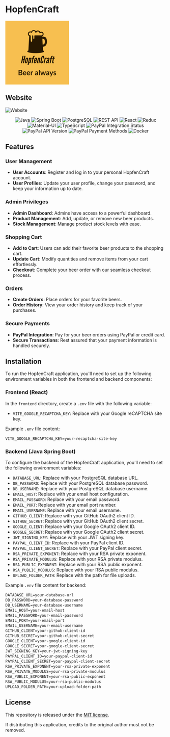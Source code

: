 # HopfenCraft

<img align="center" alt="Logo" src="backend/src/main/resources/images/hopfencraft.jpg" width=200>    

## Website    

<img alt="Website" src="frontend/public/homepage.gif">

<p align="center">
    <img alt="Java" src="https://img.shields.io/badge/-Java-007396?style=flat&logo=java&logoColor=white"/>
    <img alt="Spring Boot" src="https://img.shields.io/badge/-Spring%20Boot-6DB33F?style=flat&logo=spring&logoColor=white"/>
    <img alt="PostgreSQL" src="https://img.shields.io/badge/-PostgreSQL-336791?style=flat&logo=postgresql&logoColor=white"/>
    <img alt="REST API" src="https://img.shields.io/badge/-REST%20API-FF5733?style=flat"/>
    <img alt="React" src="https://img.shields.io/badge/-React-61DAFB?style=flat&logo=react&logoColor=white"/>
    <img alt="Redux" src="https://img.shields.io/badge/-Redux-764ABC?style=flat&logo=redux&logoColor=white"/>
    <img alt="Material-UI" src="https://img.shields.io/badge/-Material%20UI-0081CB?style=flat&logo=material-ui&logoColor=white"/>
    <img alt="TypeScript" src="https://img.shields.io/badge/-TypeScript-3178C6?style=flat&logo=typescript&logoColor=white"/>
    <img alt="PayPal Integration Status" src="https://img.shields.io/badge/PayPal%20Integration-Success-brightgreen"/>
    <img alt="PayPal API Version" src="https://img.shields.io/badge/PayPal%20API%20Version-v2.0-blue"/>
    <img alt="PayPal Payment Methods" src="https://img.shields.io/badge/Payment%20Methods-PayPal%2C%20Credit%20Card-orange"/>
    <img alt="Docker" src="https://img.shields.io/badge/Docker-Container-blue?style=flat&logo=docker" />
</p>


## Features

### User Management
- **User Accounts**: Register and log in to your personal HopfenCraft account.
- **User Profiles**: Update your user profile, change your password, and keep your information up to date.

### Admin Privileges
- **Admin Dashboard**: Admins have access to a powerful dashboard.
- **Product Management**: Add, update, or remove new beer products.
- **Stock Management**: Manage product stock levels with ease.

### Shopping Cart
- **Add to Cart**: Users can add their favorite beer products to the shopping cart.
- **Update Cart**: Modify quantities and remove items from your cart effortlessly.
- **Checkout**: Complete your beer order with our seamless checkout process.

### Orders
- **Create Orders**: Place orders for your favorite beers.
- **Order History**: View your order history and keep track of your purchases.

### Secure Payments
- **PayPal Integration**: Pay for your beer orders using PayPal or credit card.
- **Secure Transactions**: Rest assured that your payment information is handled securely.

## Installation

To run the HopfenCraft application, you'll need to set up the following environment variables in both the frontend and backend components:

### Frontend (React)

In the `frontend` directory, create a `.env` file with the following variable:

- `VITE_GOOGLE_RECAPTCHA_KEY`: Replace with your Google reCAPTCHA site key.

Example `.env` file content:
```env
VITE_GOOGLE_RECAPTCHA_KEY=your-recaptcha-site-key
```

### Backend (Java Spring Boot)

To configure the backend of the HopfenCraft application, you'll need to set the following environment variables:

- `DATABASE_URL`: Replace with your PostgreSQL database URL.
- `DB_PASSWORD`: Replace with your PostgreSQL database password.
- `DB_USERNAME`: Replace with your PostgreSQL database username.
- `EMAIL_HOST`: Replace with your email host configuration.
- `EMAIL_PASSWORD`: Replace with your email password.
- `EMAIL_PORT`: Replace with your email port number.
- `EMAIL_USERNAME`: Replace with your email username.
- `GITHUB_CLIENT`: Replace with your GitHub OAuth2 client ID.
- `GITHUB_SECRET`: Replace with your GitHub OAuth2 client secret.
- `GOOGLE_CLIENT`: Replace with your Google OAuth2 client ID.
- `GOOGLE_SECRET`: Replace with your Google OAuth2 client secret.
- `JWT_SIGNING_KEY`: Replace with your JWT signing key.
- `PAYPAL_CLIENT_ID`: Replace with your PayPal client ID.
- `PAYPAL_CLIENT_SECRET`: Replace with your PayPal client secret.
- `RSA_PRIVATE_EXPONENT`: Replace with your RSA private exponent.
- `RSA_PRIVATE_MODULUS`: Replace with your RSA private modulus.
- `RSA_PUBLIC_EXPONENT`: Replace with your RSA public exponent.
- `RSA_PUBLIC_MODULUS`: Replace with your RSA public modulus.
- `UPLOAD_FOLDER_PATH`: Replace with the path for file uploads.

Example `.env` file content for backend:
```env
DATABASE_URL=your-database-url
DB_PASSWORD=your-database-password
DB_USERNAME=your-database-username
EMAIL_HOST=your-email-host
EMAIL_PASSWORD=your-email-password
EMAIL_PORT=your-email-port
EMAIL_USERNAME=your-email-username
GITHUB_CLIENT=your-github-client-id
GITHUB_SECRET=your-github-client-secret
GOOGLE_CLIENT=your-google-client-id
GOOGLE_SECRET=your-google-client-secret
JWT_SIGNING_KEY=your-jwt-signing-key
PAYPAL_CLIENT_ID=your-paypal-client-id
PAYPAL_CLIENT_SECRET=your-paypal-client-secret
RSA_PRIVATE_EXPONENT=your-rsa-private-exponent
RSA_PRIVATE_MODULUS=your-rsa-private-modulus
RSA_PUBLIC_EXPONENT=your-rsa-public-exponent
RSA_PUBLIC_MODULUS=your-rsa-public-modulus
UPLOAD_FOLDER_PATH=your-upload-folder-path
```


## License

This repository is released under the [MIT license](https://opensource.org/licenses/MIT).

If distributing this application, credits to the original author must not be removed.
